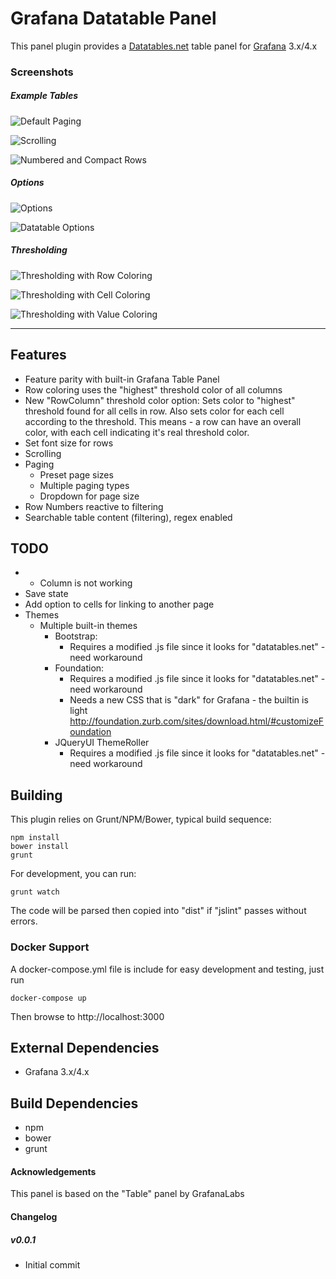 # Grafana Datatable Panel

This panel plugin provides a [Datatables.net](http://www.datatables.net) table panel for [Grafana](http://www.grafana.org) 3.x/4.x

### Screenshots

##### Example Tables

![Default Paging](https://raw.githubusercontent.com/briangann/grafana-datatable-panel/master/src/screenshots/datatable-default-paging.png)

![Scrolling](https://raw.githubusercontent.com/briangann/grafana-datatable-panel/master/src/screenshots/datatable-scroll.png)

![Numbered and Compact Rows](https://raw.githubusercontent.com/briangann/grafana-datatable-panel/master/src/screenshots/datatable-compact-numbered.png)
##### Options

![Options](https://raw.githubusercontent.com/briangann/grafana-datatable-panel/master/src/screenshots/datatable-options.png)

![Datatable Options](https://raw.githubusercontent.com/briangann/grafana-datatable-panel/master/src/screenshots/datatable-dt-options.png)
##### Thresholding

![Thresholding with Row Coloring](https://raw.githubusercontent.com/briangann/grafana-datatable-panel/master/src/screenshots/datatable-threshold-row.png)

![Thresholding with Cell Coloring](https://raw.githubusercontent.com/briangann/grafana-datatable-panel/master/src/screenshots/datatable-threshold-cell.png)

![Thresholding with Value Coloring](https://raw.githubusercontent.com/briangann/grafana-datatable-panel/master/src/screenshots/datatable-threshold-cell.png)


-------

## Features

* Feature parity with built-in Grafana Table Panel
* Row coloring uses the "highest" threshold color of all columns
* New "RowColumn" threshold color option:
   Sets color to "highest" threshold found for all cells in row.
   Also sets color for each cell according to the threshold.
   This means - a row can have an overall color, with each cell indicating it's real threshold color.
* Set font size for rows
* Scrolling
* Paging
  * Preset page sizes
  * Multiple paging types
  * Dropdown for page size
* Row Numbers reactive to filtering
* Searchable table content (filtering), regex enabled


## TODO
* + Column is not working
* Save state
* Add option to cells for linking to another page
* Themes
  * Multiple built-in themes
      * Bootstrap:
        * Requires a modified .js file since it looks for "datatables.net" - need workaround
      * Foundation:
        * Requires a modified .js file since it looks for "datatables.net" - need workaround
        * Needs a new CSS that is "dark" for Grafana - the builtin is light
          http://foundation.zurb.com/sites/download.html/#customizeFoundation
      * JQueryUI ThemeRoller
        * Requires a modified .js file since it looks for "datatables.net" - need workaround

## Building

This plugin relies on Grunt/NPM/Bower, typical build sequence:

```
npm install
bower install
grunt
```

For development, you can run:
```
grunt watch
```
The code will be parsed then copied into "dist" if "jslint" passes without errors.


### Docker Support

A docker-compose.yml file is include for easy development and testing, just run
```
docker-compose up
```

Then browse to http://localhost:3000


## External Dependencies

* Grafana 3.x/4.x

## Build Dependencies

* npm
* bower
* grunt

#### Acknowledgements

This panel is based on the "Table" panel by GrafanaLabs

#### Changelog


##### v0.0.1
- Initial commit
